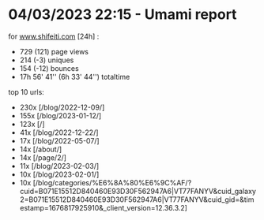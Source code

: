 # 04/03/2023 22:15 - Umami report
for www.shifeiti.com [24h] :

 - 729 (121) page views
 - 214 (-3) uniques
 - 154 (-12) bounces
 - 17h 56' 41'' (6h 33' 44'') totaltime


top 10 urls:
 - 230x [/blog/2022-12-09/]
 - 155x [/blog/2023-01-12/]
 - 123x [/]
 - 41x [/blog/2022-12-22/]
 - 17x [/blog/2022-05-07/]
 - 14x [/about/]
 - 14x [/page/2/]
 - 11x [/blog/2023-02-03/]
 - 10x [/blog/2023-02-01/]
 - 10x [/blog/categories/%E6%8A%80%E6%9C%AF/?cuid=B071E15512D840460E93D30F562947A6|VT77FANYV&cuid_galaxy2=B071E15512D840460E93D30F562947A6|VT77FANYV&cuid_gid=&timestamp=1676817925910&_client_version=12.36.3.2]


